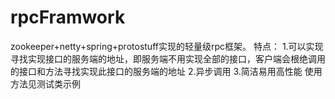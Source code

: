 # rpcFramwork
zookeeper+netty+spring+protostuff实现的轻量级rpc框架。
特点：
1.可以实现寻找实现接口的服务端的地址，即服务端不用实现全部的接口，客户端会根绝调用的接口和方法寻找实现此接口的服务端的地址
2.异步调用
3.简洁易用高性能
使用方法见测试类示例
